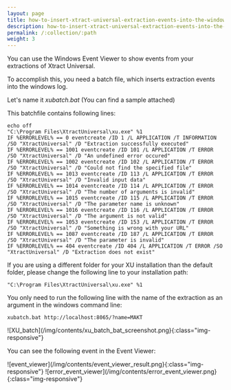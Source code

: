 ```yaml
---
layout: page
title: how-to-insert-xtract-universal-extraction-events-into-the-windows-logs
description: how-to-insert-xtract-universal-extraction-events-into-the-windows-logs-and-show-them-in-the-event-viewer
permalink: /:collection/:path
weight: 3
---
```


You can use the Windows Event Viewer to show events from your extractions of Xtract Universal. 

To accomplish this, you need a batch file, which inserts extraction events into the windows log. 

Let's name it *xubatch.bat* (You can find a sample attached)

This batchfile contains following lines:
 ```
echo off
"C:\Program Files\XtractUniversal\xu.exe" %1
IF %ERRORLEVEL% == 0 eventcreate /ID 1 /L APPLICATION /T INFORMATION /SO "XtractUniversal" /D "Extraction successfully executed"
IF %ERRORLEVEL% == 1001 eventcreate /ID 101 /L APPLICATION /T ERROR /SO "XtractUniversal" /D "An undefined error occured"
IF %ERRORLEVEL% == 1002 eventcreate /ID 102 /L APPLICATION /T ERROR /SO "XtractUniversal" /D "Could not find the specified file"
IF %ERRORLEVEL% == 1013 eventcreate /ID 113 /L APPLICATION /T ERROR /SO "XtractUniversal" /D "Invalid input data"
IF %ERRORLEVEL% == 1014 eventcreate /ID 114 /L APPLICATION /T ERROR /SO "XtractUniversal" /D "The number of arguments is invalid"
IF %ERRORLEVEL% == 1015 eventcreate /ID 115 /L APPLICATION /T ERROR /SO "XtractUniversal" /D "The parameter name is unknown"
IF %ERRORLEVEL% == 1016 eventcreate /ID 116 /L APPLICATION /T ERROR /SO "XtractUniversal" /D "The argument is not valid"
IF %ERRORLEVEL% == 1053 eventcreate /ID 153 /L APPLICATION /T ERROR /SO "XtractUniversal" /D "Something is wrong with your URL"
IF %ERRORLEVEL% == 1087 eventcreate /ID 187 /L APPLICATION /T ERROR /SO "XtractUniversal" /D "The parameter is invalid"
IF %ERRORLEVEL% == 404 eventcreate /ID 404 /L APPLICATION /T ERROR /SO "XtractUniversal" /D "Extraction does not exist"
 ```
If you are using a different folder for your XU installation than the default folder, please change the following line to your installation path:
```
"C:\Program Files\XtractUniversal\xu.exe" %1
 ```
You only need to run the following line with the name of the extraction as an argument in the windows command line:
```
xubatch.bat http://localhost:8065/?name=MAKT
```

![XU_batch](/img/contents/xu_batch_bat_screenshot.png}{:class="img-responsive"}

You can see the following event in the Event Viewer:

![event_viewer](/img/contents/event_viewer_result.png}{:class="img-responsive"}
![error_event_viewer](/img/contents/error_event_viewer.png} {:class="img-responsive"}
